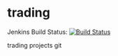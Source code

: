 trading
=======

Jenkins Build Status: [![Build Status](http://ec2-54-85-106-159.compute-1.amazonaws.com:8080/buildStatus/icon?job=joaocpsantos-test-repo)](http://ec2-54-85-106-159.compute-1.amazonaws.com:8080/job/joaocpsantos-test-repo/)


trading projects git



